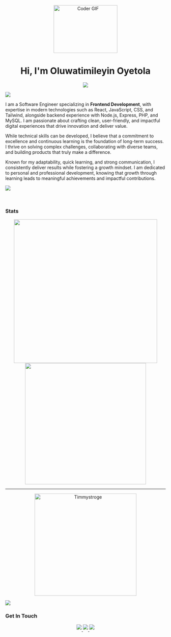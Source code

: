 <p align="center">
  <img src="https://media.giphy.com/media/SWoSkN6DxTszqIKEqv/giphy.gif" alt="Coder GIF" width="200" height="150">
</p>
<h1 align="center">Hi, I'm Oluwatimileyin Oyetola</h1>

<p align="center">
  <a href="https://github.com/DenverCoder1/readme-typing-svg"><img src="https://readme-typing-svg.herokuapp.com?lines=Web+Developer;Front-End+Developer;Web+Designer&center=true&width=500&height=50"></a>
</p>

<img src="https://user-images.githubusercontent.com/73097560/115834477-dbab4500-a447-11eb-908a-139a6edaec5c.gif"></a>

<p>
I am a Software Engineer specializing in <b>Frontend Development</b>, with expertise in modern technologies such as React, JavaScript, CSS, and Tailwind, alongside backend experience with Node.js, Express, PHP, and MySQL. I am passionate about crafting clean, user-friendly, and impactful digital experiences that drive innovation and deliver value.

While technical skills can be developed, I believe that a commitment to excellence and continuous learning is the foundation of long-term success. I thrive on solving complex challenges, collaborating with diverse teams, and building products that truly make a difference.

Known for my adaptability, quick learning, and strong communication, I consistently deliver results while fostering a growth mindset. I am dedicated to personal and professional development, knowing that growth through learning leads to meaningful achievements and impactful contributions.
</p>


<img src="https://user-images.githubusercontent.com/73097560/115834477-dbab4500-a447-11eb-908a-139a6edaec5c.gif"></a>

<br/>
<h3>Stats</h3>
<!-- <p align="center"><img src="https://streak-stats.demolab.com?user=TimmyStroge&theme=algolia" alt="Timmystroge"  /></p> -->
<p align="center">
  <a href="https://github.com/Timmystroge">
    <img align="center" src="https://github-readme-stats.vercel.app/api?username=Timmystroge&include_all_commits=true&count_private=true&show_icons=true&line_height=20&title_color=7A7ADB&icon_color=2234AE&text_color=D3D3D3&bg_color=0,000000,130F40" width="450"/>
  </a>

  <a href="https://github.com/Timmystroge">
    <img align="center" src="https://github-readme-streak-stats.herokuapp.com/?user=Timmystroge&theme=algolia" width="380"/>
  </a>
</p>
 <hr>
<p align="center">
<a href="https://github.com/Timmystroge"><img src="https://github-readme-stats.vercel.app/api/top-langs?username=Timmystroge&show_icons=true&locale=en&layout=compact&theme=tokyonight" width="320"  alt="Timmystroge"/></a>
</p>

<img src="https://user-images.githubusercontent.com/73097560/115834477-dbab4500-a447-11eb-908a-139a6edaec5c.gif"></a>
<br/>

<h3>Get In Touch</h3>

<div align="center">
  <a href="https://www.instagram.com/timmystroge_" target="_blank">
<img src="https://img.shields.io/badge/instagram-%ff5851db.svg?color=f02b9a&style=for-the-badge&logo=instagram&logoColor=white" t=instagram style="margin-bottom: 5px;" />
</a>
 <a href="https://www.linkedin.com/in/oyetola-oluwatimileyin-b63392221" target="_blank">
<img src="https://img.shields.io/badge/LinkedIn-0e76a8?style=for-the-badge&logo=linkedin&logoColor=white"  style="margin-bottom: 5px;" />
</a>
</a>
 <a href="https://twitter.com/timmystroge" target="_blank">
<img src="https://img.shields.io/badge/Twitter-00B2FF?style=for-the-badge&logo=twitter&logoColor=white"  style="margin-bottom: 5px;" />
</a>
  </div>


